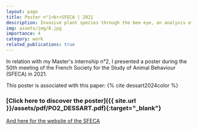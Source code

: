 ```yaml
---
layout: page
title: Poster n°1<br>SFECA | 2021
description: Invasive plant species through the bee eye, an analysis of flower coloration in the French Pyrenees
img: assets/img/8.jpg
importance: 4
category: work
related_publications: true
---
```


In relation with my Master's internship n°2, I presented a poster during the 50th meeting of the French Society for the Study of Animal Behaviour (SFECA) in 2021.

This poster is associated with this paper: {% cite dessart2024color %}

### <span>[Click here to discover the poster]({{ site.url }}/assets/pdf/PO2_DESSART.pdf){:target="\_blank"}</span>

[And here for the website of the SFECA](https://sfecamarseille.sciencesconf.org/)
